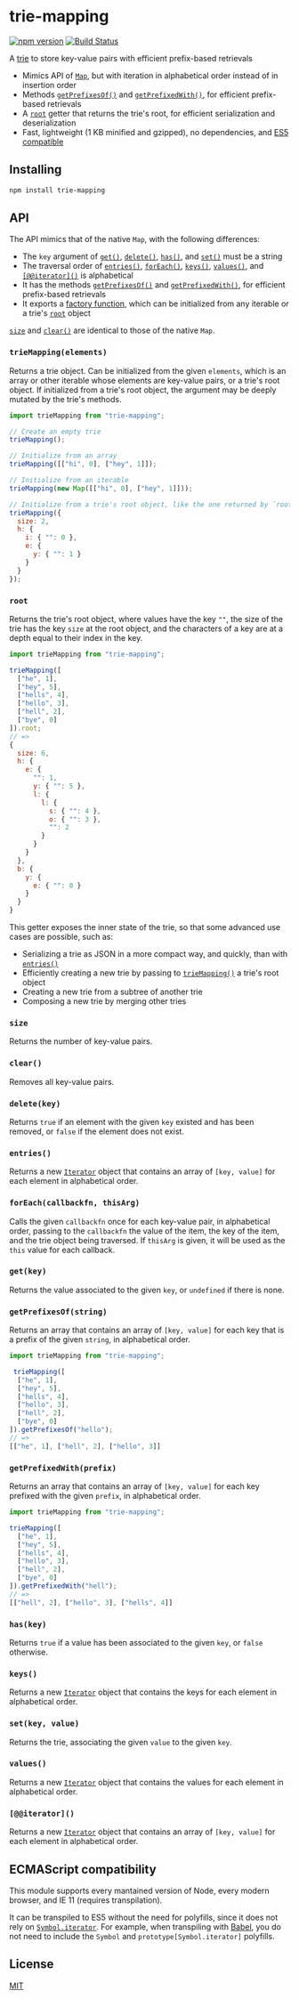 # trie-mapping

[![npm version](https://img.shields.io/npm/v/trie-mapping.svg?style=flat-square)](https://www.npmjs.com/package/trie-mapping)
[![Build Status](https://travis-ci.com/rtomrud/trie-mapping.svg?branch=master)](https://travis-ci.com/rtomrud/trie-mapping)

A [trie](https://en.wikipedia.org/wiki/Trie) to store key-value pairs with efficient prefix-based retrievals

- Mimics API of [`Map`](https://developer.mozilla.org/en-US/docs/Web/JavaScript/Reference/Global_Objects/Map), but with iteration in alphabetical order instead of in insertion order
- Methods [`getPrefixesOf()`](#getprefixesofstring) and [`getPrefixedWith()`](#getprefixedwithprefix), for efficient prefix-based retrievals
- A [`root`](#root) getter that returns the trie's root, for efficient serialization and deserialization
- Fast, lightweight (1 KB minified and gzipped), no dependencies, and [ES5 compatible](#ecmascript-compatibility)

## Installing

```bash
npm install trie-mapping
```

## API

The API mimics that of the native `Map`, with the following differences:

- The `key` argument of [`get()`](#getkey), [`delete()`](#deletekey), [`has()`](#haskey), and [`set()`](#setkey-value) must be a string
- The traversal order of [`entries()`](#entries), [`forEach()`](#foreachcallbackfn-thisarg), [`keys()`](#keys), [`values()`](#values), and [`[@@iterator]()`](#iterator) is alphabetical
- It has the methods [`getPrefixesOf()`](#getprefixesofstring) and [`getPrefixedWith()`](#getprefixedwithprefix), for efficient prefix-based retrievals
- It exports a [factory function](#triemapelements), which can be initialized from any iterable or a trie's [`root`](#root) object

[`size`](#size) and [`clear()`](#clear) are identical to those of the native `Map`.

### `trieMapping(elements)`

Returns a trie object. Can be initialized from the given `elements`, which is an array or other iterable whose elements are key-value pairs, or a trie's root object. If initialized from a trie's root object, the argument may be deeply mutated by the trie's methods.

```js
import trieMapping from "trie-mapping";

// Create an empty trie
trieMapping();

// Initialize from an array
trieMapping([["hi", 0], ["hey", 1]]);

// Initialize from an iterable
trieMapping(new Map([["hi", 0], ["hey", 1]]));

// Initialize from a trie's root object, like the one returned by `root`
trieMapping({
  size: 2,
  h: {
    i: { "": 0 },
    e: {
      y: { "": 1 }
    }
  }
});
```

### `root`

Returns the trie's root object, where values have the key `""`, the size of the trie has the key `size` at the root object, and the characters of a key are at a depth equal to their index in the key.

```js
import trieMapping from "trie-mapping";

trieMapping([
  ["he", 1],
  ["hey", 5],
  ["hells", 4],
  ["hello", 3],
  ["hell", 2],
  ["bye", 0]
]).root;
// =>
{
  size: 6,
  h: {
    e: {
      "": 1,
      y: { "": 5 },
      l: {
        l: {
          s: { "": 4 },
          o: { "": 3 },
          "": 2
        }
      }
    }
  },
  b: {
    y: {
      e: { "": 0 }
    }
  }
}
```

This getter exposes the inner state of the trie, so that some advanced use cases are possible, such as:

- Serializing a trie as JSON in a more compact way, and quickly, than with [`entries()`](#entries)
- Efficiently creating a new trie by passing to [`trieMapping()`](#triemapelements) a trie's root object
- Creating a new trie from a subtree of another trie
- Composing a new trie by merging other tries

### `size`

Returns the number of key-value pairs.

### `clear()`

Removes all key-value pairs.

### `delete(key)`

Returns `true` if an element with the given `key` existed and has been removed, or `false` if the element does not exist.

### `entries()`

Returns a new [`Iterator`] object that contains an array of `[key, value]` for each element in alphabetical order.

### `forEach(callbackfn, thisArg)`

Calls the given `callbackfn` once for each key-value pair, in alphabetical order, passing to the `callbackfn` the value of the item, the key of the item, and the trie object being traversed. If `thisArg` is given, it will be used as the `this` value for each callback.

### `get(key)`

Returns the value associated to the given `key`, or `undefined` if there is none.

### `getPrefixesOf(string)`

Returns an array that contains an array of `[key, value]` for each key that is a prefix of the given `string`, in alphabetical order.

```js
import trieMapping from "trie-mapping";

 trieMapping([
  ["he", 1],
  ["hey", 5],
  ["hells", 4],
  ["hello", 3],
  ["hell", 2],
  ["bye", 0]
]).getPrefixesOf("hello");
// =>
[["he", 1], ["hell", 2], ["hello", 3]]
```

### `getPrefixedWith(prefix)`

Returns an array that contains an array of `[key, value]` for each key prefixed with the given `prefix`, in alphabetical order.

```js
import trieMapping from "trie-mapping";

trieMapping([
  ["he", 1],
  ["hey", 5],
  ["hells", 4],
  ["hello", 3],
  ["hell", 2],
  ["bye", 0]
]).getPrefixedWith("hell");
// =>
[["hell", 2], ["hello", 3], ["hells", 4]]
```

### `has(key)`

Returns `true` if a value has been associated to the given `key`, or `false` otherwise.

### `keys()`

Returns a new [`Iterator`] object that contains the keys for each element in alphabetical order.

### `set(key, value)`

Returns the trie, associating the given `value` to the given `key`.

### `values()`

Returns a new [`Iterator`] object that contains the values for each element in alphabetical order.

### `[@@iterator]()`

Returns a new [`Iterator`] object that contains an array of `[key, value]` for each element in alphabetical order.

## ECMAScript compatibility

This module supports every mantained version of Node, every modern browser, and IE 11 (requires transpilation).

It can be transpiled to ES5 without the need for polyfills, since it does not rely on [`Symbol.iterator`](https://developer.mozilla.org/en-US/docs/Web/JavaScript/Reference/Global_Objects/Symbol/iterator). For example, when transpiling with [Babel](https://babeljs.io/docs/en/caveats), you do not need to include the `Symbol` and `prototype[Symbol.iterator]` polyfills.

## License

[MIT](./LICENSE)

[`Iterator`]: https://developer.mozilla.org/en-US/docs/Web/JavaScript/Guide/Iterators_and_Generators#Iterators
